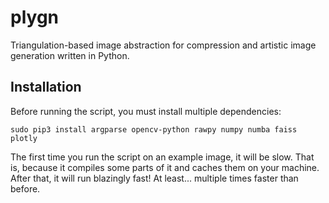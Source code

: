 # plygn
Triangulation-based image abstraction for compression and artistic image generation written in Python.

## Installation
Before running the script, you must install multiple dependencies:
```
sudo pip3 install argparse opencv-python rawpy numpy numba faiss plotly
```

The first time you run the script on an example image, it will be slow.
That is, because it compiles some parts of it and caches them on your machine.
After that, it will run blazingly fast! At least... multiple times faster than before.

